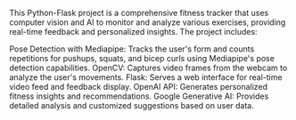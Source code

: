 This Python-Flask project is a comprehensive fitness tracker that uses computer vision and AI to monitor and analyze various exercises, providing real-time feedback and personalized insights. The project includes:

Pose Detection with Mediapipe: Tracks the user's form and counts repetitions for pushups, squats, and bicep curls using Mediapipe's pose detection capabilities.
OpenCV: Captures video frames from the webcam to analyze the user's movements.
Flask: Serves a web interface for real-time video feed and feedback display.
OpenAI API: Generates personalized fitness insights and recommendations.
Google Generative AI: Provides detailed analysis and customized suggestions based on user data.
